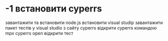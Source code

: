 # -1 встановити cyperrs
завантажити та встановити node.js
встановити visual studip
завантажити пакет тестів у visual studio з сайту cyperrs 
відкрити cyperrs командою mpx cyperrs open
відкрити тест 
